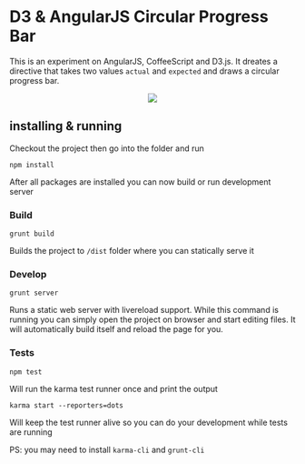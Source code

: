# D3 & AngularJS Circular Progress Bar
This is an experiment on AngularJS, CoffeeScript and D3.js.
It dreates a directive that takes two values `actual` and `expected`
and draws a circular progress bar.

<p align="center">
<img src="http://i.imgur.com/AJ06AWE.png" />
</p>

## installing & running
Checkout the project then go into the folder and run

```
npm install
```

After all packages are installed you can now build or run development server

### Build
```
grunt build
```

Builds the project to `/dist` folder where you can statically serve it

### Develop
```
grunt server
```

Runs a static web server with livereload support. While this command is running you can simply open the project
on browser and start editing files. It will automatically build itself and reload the page for you.

### Tests
```
npm test
```

Will run the karma test runner once and print the output

```
karma start --reporters=dots
```

Will keep the test runner alive so you can do your development while tests are running

PS: you may need to install `karma-cli` and `grunt-cli`
